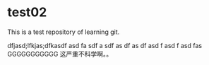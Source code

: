 test02
======

This is a test repository of learning git.


dfjasd;lfkjas;dfkasdf
asd
fa
sdf
a
sdf
as
df
as
df
asd
f
asd
f
asd
fas
GGGGGGGGGGG
这严重不科学啊。。
